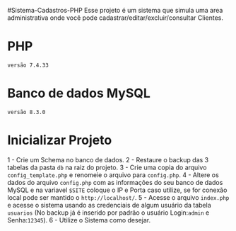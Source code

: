 #Sistema-Cadastros-PHP
Esse projeto é um sistema que simula uma area administrativa onde você pode cadastrar/editar/excluir/consultar Clientes.

# PHP
`versão 7.4.33`

# Banco de dados MySQL
`versão 8.3.0`

# Inicializar Projeto
1 - Crie um Schema no banco de dados.
2 - Restaure o backup das 3 tabelas da pasta `db` na raiz do projeto.
3 - Crie uma copia do arquivo `config_template.php` e renomeie o arquivo para `config.php`.
4 - Altere os dados do arquivo `config.php` com as informações do seu banco de dados MySQL e na variavel `$SITE` coloque o IP e Porta caso utilize, se for conexão local pode ser mantido o `http://localhost/`.
5 - Acesse o arquivo `index.php` e acesse o sistema usando as credenciais de algum usuário da tabela `usuarios` (No backup já é inserido por padrão o usuário Login:`admin` e Senha:`12345`).
6 - Utilize o Sistema como desejar.
